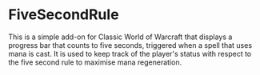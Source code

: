 # FiveSecondRule

This is a simple add-on for Classic World of Warcraft that displays a progress bar that counts to five seconds, triggered when a spell that uses mana is cast. It is used to keep track of the player's status with respect to the five second rule to maximise mana regeneration.